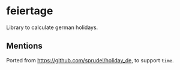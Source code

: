 # feiertage

Library to calculate german holidays.

## Mentions

Ported from https://github.com/sprudel/holiday_de, to support `time`.
